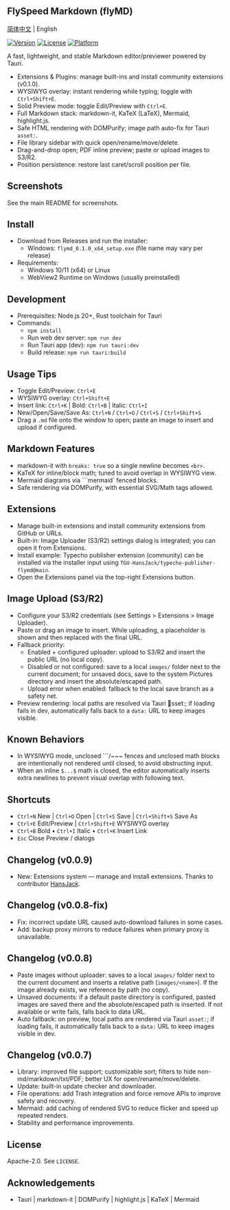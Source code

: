 ## FlySpeed Markdown (flyMD)

[简体中文](README.md) | English

[![Version](https://img.shields.io/badge/version-v0.1.0-blue.svg)](https://github.com/flyhunterl/flymd)
[![License](https://img.shields.io/badge/license-Apache%202.0-green.svg)](LICENSE)
[![Platform](https://img.shields.io/badge/platform-Windows%20%7C%20Linux-lightgrey.svg)](https://github.com/flyhunterl/flymd)

A fast, lightweight, and stable Markdown editor/previewer powered by Tauri.


- Extensions & Plugins: manage built-ins and install community extensions (v0.1.0).
- WYSIWYG overlay: instant rendering while typing; toggle with `Ctrl+Shift+E`.
- Solid Preview mode: toggle Edit/Preview with `Ctrl+E`.
- Full Markdown stack: markdown-it, KaTeX (LaTeX), Mermaid, highlight.js.
- Safe HTML rendering with DOMPurify; image path auto-fix for Tauri `asset:`.
- File library sidebar with quick open/rename/move/delete.
- Drag-and-drop open; PDF inline preview; paste or upload images to S3/R2.
- Position persistence: restore last caret/scroll position per file.


## Screenshots

See the main README for screenshots.


## Install

- Download from Releases and run the installer:
  - Windows: `flymd_0.1.0_x64_setup.exe` (file name may vary per release)
- Requirements:
  - Windows 10/11 (x64) or Linux
  - WebView2 Runtime on Windows (usually preinstalled)


## Development

- Prerequisites: Node.js 20+, Rust toolchain for Tauri
- Commands:
  - `npm install`
  - Run web dev server: `npm run dev`
  - Run Tauri app (dev): `npm run tauri:dev`
  - Build release: `npm run tauri:build`


## Usage Tips

- Toggle Edit/Preview: `Ctrl+E`
- WYSIWYG overlay: `Ctrl+Shift+E`
- Insert link: `Ctrl+K` | Bold: `Ctrl+B` | Italic: `Ctrl+I`
- New/Open/Save/Save As: `Ctrl+N` / `Ctrl+O` / `Ctrl+S` / `Ctrl+Shift+S`
- Drag a `.md` file onto the window to open; paste an image to insert and upload if configured.


## Markdown Features

- markdown-it with `breaks: true` so a single newline becomes `<br>`.
- KaTeX for inline/block math; tuned to avoid overlap in WYSIWYG view.
- Mermaid diagrams via ```mermaid` fenced blocks.
- Safe rendering via DOMPurify, with essential SVG/Math tags allowed.


## Extensions

- Manage built-in extensions and install community extensions from GitHub or URLs.
- Built-in: Image Uploader (S3/R2) settings dialog is integrated; you can open it from Extensions.
- Install example: Typecho publisher extension (community) can be installed via the installer input using `TGU-HansJack/typecho-publisher-flymd@main`.
- Open the Extensions panel via the top-right Extensions button.
## Image Upload (S3/R2)

- Configure your S3/R2 credentials (see Settings > Extensions > Image Uploader).
- Paste or drag an image to insert. While uploading, a placeholder is shown and then replaced with the final URL.
- Fallback priority:
  - Enabled + configured uploader: upload to S3/R2 and insert the public URL (no local copy).
  - Disabled or not configured: save to a local `images/` folder next to the current document; for unsaved docs, save to the system Pictures directory and insert the absolute/escaped path.
  - Upload error when enabled: fallback to the local save branch as a safety net.
- Preview rendering: local paths are resolved via Tauri sset:; if loading fails in dev, automatically falls back to a `data:` URL to keep images visible.
## Known Behaviors

- In WYSIWYG mode, unclosed ```/~~~ fences and unclosed math blocks are intentionally not rendered until closed, to avoid obstructing input.
- When an inline `$...$` math is closed, the editor automatically inserts extra newlines to prevent visual overlap with following text.


## Shortcuts

- `Ctrl+N` New | `Ctrl+O` Open | `Ctrl+S` Save | `Ctrl+Shift+S` Save As
- `Ctrl+E` Edit/Preview | `Ctrl+Shift+E` WYSIWYG overlay
- `Ctrl+B` Bold  •  `Ctrl+I` Italic  •  `Ctrl+K` Insert Link
- `Esc` Close Preview / dialogs


## Changelog (v0.0.9)

- New: Extensions system — manage and install extensions. Thanks to contributor [HansJack](https://github.com/TGU-HansJack).

## Changelog (v0.0.8-fix)

- Fix: incorrect update URL caused auto-download failures in some cases.
- Add: backup proxy mirrors to reduce failures when primary proxy is unavailable.
## Changelog (v0.0.8)

- Paste images without uploader: saves to a local `images/` folder next to the current document and inserts a relative path (`images/<name>`). If the image already exists, we reference by path (no copy).
- Unsaved documents: if a default paste directory is configured, pasted images are saved there and the absolute/escaped path is inserted. If not available or write fails, falls back to data URL.
- Auto fallback: on preview, local paths are rendered via Tauri `asset:`; if loading fails, it automatically falls back to a `data:` URL to keep images visible in dev.

## Changelog (v0.0.7)

- Library: improved file support; customizable sort; filters to hide non-md/markdown/txt/PDF; better UX for open/rename/move/delete.
- Update: built-in update checker and downloader.
- File operations: add Trash integration and force remove APIs to improve safety and recovery.
- Mermaid: add caching of rendered SVG to reduce flicker and speed up repeated renders.
- Stability and performance improvements.


## License

Apache-2.0. See `LICENSE`.


## Acknowledgements

- Tauri | markdown-it | DOMPurify | highlight.js | KaTeX | Mermaid


